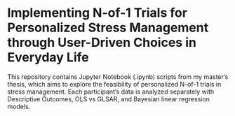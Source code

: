 # Implementing N-of-1 Trials for Personalized Stress Management through User-Driven Choices in Everyday Life 
This repository contains Jupyter Notebook (.ipynb) scripts from my master’s thesis, which aims to explore the feasibility of personalized N-of-1 trials in stress management. Each participant’s data is analyzed separately with Descriptive Outcomes, OLS vs GLSAR, and Bayesian linear regression models.
